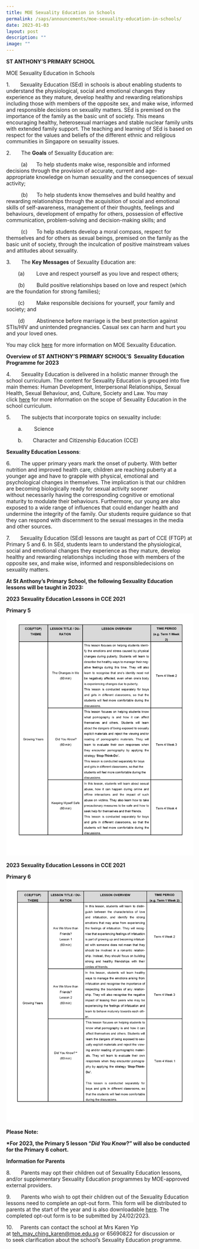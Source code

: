 ```yaml
---
title: MOE Sexuality Education in Schools
permalink: /saps/announcements/moe-sexuality-education-in-schools/
date: 2023-01-03
layout: post
description: ""
image: ""
---
```

**ST ANTHONY’S PRIMARY SCHOOL**
        

MOE Sexuality Education in Schools

1.       Sexuality Education (SEd) in schools is about enabling students to understand the physiological, social and emotional changes they experience as they mature, develop healthy and rewarding relationships including those with members of the opposite sex, and make wise, informed and responsible decisions on sexuality matters. SEd is premised on the importance of the family as the basic unit of society. This means encouraging healthy, heterosexual marriages and stable nuclear family units with extended family support. The teaching and learning of SEd is based on respect for the values and beliefs of the different ethnic and religious communities in Singapore on sexuality issues.

2.       The **Goals** of Sexuality Education are:

          (a)      To help students make wise, responsible and informed decisions through the provision of accurate, current and age-appropriate knowledge on human sexuality and the consequences of sexual activity;

          (b)      To help students know themselves and build healthy and rewarding relationships through the acquisition of social and emotional skills of self-awareness, management of their thoughts, feelings and behaviours, development of empathy for others, possession of effective communication, problem-solving and decision-making skills; and

          (c)      To help students develop a moral compass, respect for themselves and for others as sexual beings, premised on the family as the basic unit of society, through the inculcation of positive mainstream values and attitudes about sexuality.

3.       The **Key Messages** of Sexuality Education are:

        (a)        Love and respect yourself as you love and respect others;

        (b)        Build positive relationships based on love and respect (which are the foundation for strong families);

        (c)        Make responsible decisions for yourself, your family and society; and

        (d)        Abstinence before marriage is the best protection against STIs/HIV and unintended pregnancies. Casual sex can harm and hurt you and your loved ones.


You may click [here](https://go.gov.sg/moe-sexuality-education) for more information on MOE Sexuality Education.

       

**Overview of ST ANTHONY’S PRIMARY SCHOOL’S  Sexuality Education Programme for 2023**

4.       Sexuality Education is delivered in a holistic manner through the school curriculum. The content for Sexuality Education is grouped into five main themes: Human Development, Interpersonal Relationships, Sexual Health, Sexual Behaviour, and, Culture, Society and Law. You may click [here](https://go.gov.sg/moe-sexuality-education-scope) for more information on the scope of Sexuality Education in the school curriculum.

5.       The subjects that incorporate topics on sexuality include:

        a.        Science

        b.       Character and Citizenship Education (CCE)

**Sexuality Education Lessons**:

6.       The upper primary years mark the onset of puberty. With better nutrition and improved health care, children are reaching puberty at a younger age and have to grapple with physical, emotional and psychological changes in themselves. The implication is that our children are becoming biologically ready for sexual activity sooner without necessarily having the corresponding cognitive or emotional maturity to modulate their behaviours. Furthermore, our young are also exposed to a wide range of influences that could endanger health and undermine the integrity of the family. Our students require guidance so that they can respond with discernment to the sexual messages in the media and other sources.

7\.       Sexuality Education (SEd) lessons are taught as part of CCE (FTGP) at Primary 5 and 6. In SEd, students learn to understand the physiological, social and emotional changes they experience as they mature, develop healthy and rewarding relationships including those with members of the opposite sex, and make wise, informed and responsibledecisions on sexuality matters.



**At St Anthony’s Primary School, the following Sexuality Education lessons will be taught in 2023:**


**2023 Sexuality Education Lessons in CCE 2021**

**Primary 5**
![2023 Sexuality Education P5](/images/2023%20Sexuality%20Education_P5.png)



**2023 Sexuality Education Lessons in CCE 2021**

**Primary 6**
![2023 Sexuality Education P6](/images/2023%20Sexuality%20Education_P6.png)

**Please Note:**

**\*For 2023, the Primary 5 lesson “_Did You Know_?” will also be conducted for the Primary 6 cohort.** 

**Information for Parents**

8.       Parents may opt their children out of Sexuality Education lessons, and/or supplementary Sexuality Education programmes by MOE-approved external providers.

9.       Parents who wish to opt their children out of the Sexuality Education lessons need to complete an opt-out form. This form will be distributed to parents at the start of the year and is also downloadable [here](https://form.gov.sg/63e44dafbeaeb1001214871e). The completed opt-out form is to be submitted by 24/02/2023.

10.     Parents can contact the school at Mrs Karen Yip at [teh\_may\_ching\_karen@moe.edu.sg](mailto:teh_may_ching_karen@moe.edu.sg) or 65690822 for discussion or to seek clarification about the school’s Sexuality Education programme.
